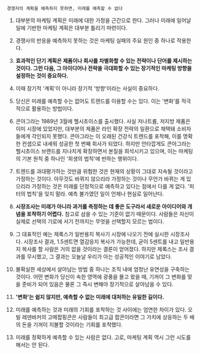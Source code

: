 `경쟁자의 계획을 예측하지 못하면, 미래를 예측할 수 없다`

1. 대부분의 마케팅 계획은 미래에 대한 가정을 근간으로 한다. 그러나 미래에 일어날 일에 기반한 마케팅 계획은 대부분 틀리기 마련이다.

2. 경쟁사의 반응을 예측하지 못하는 것은 마케팅 실패의 주요 원인 중 하나로 작용한다.

3. **효과적인 단기 계획은 제품이나 회사를 차별화할 수 있는 전략이나 단어를 제시하는 것이다. 그런 다음, 그 아이디어나 전략을 극대화할 수 있는 장기적인 마케팅 방향을 설정하는 것이 중요하다.**

4. 이때 장기적 '계획'이 아니라 장기적 '방향'이라는 사실이 중요하다.

5. 당신은 미래를 예측할 수는 없어도 트렌드를 이용할 수는 있다. 이는 '변화'를 적극적으로 활용하는 방법이다.

6. 콘아그라는 1989년 3월에 헬시초이스를 출시했다. 사실 저나트륨, 저지방 제품은 이미 시장에 있었지만, 대부분의 제품은 라인 확장 전략의 일환으로 채택돼 소비자들에게 각인되지 못했다. 콘아그라는 이 오래된 건강식 트렌드를 포착해, 이를 명확한 컨셉으로 내세워 성공한 첫 번째 회사가 되었다. 하지만 안타깝게도 콘아그라는 헬시초이스 브랜드를 지나치게 확장하면서 본질을 희석시키고 있으며, 이는 마케팅의 기본 원칙 중 하나인 '희생의 법칙'에 반하는 행위이다.

7. 트렌드를 과대평가하는 것만큼 위험한 것은 현재의 상황이 그대로 지속될 것이라고 가정하는 것이다. 아무것도 바뀌지 않으리라 가정하는 것이나 무언가 바뀌는 게 있으리라 가정하는 것은 미래를 단정적으로 예측하고 있다는 점에서 다를 게 없다. '피터의 법칙'을 잊지 말라. 예측 불가였던 일이 언제나 현실로 일어난다.

8. **시장조사는 미래가 아니라 과거를 측정하는 데 좋은 도구라서 새로운 아이디어와 개념을 포착하기 어렵다.** 참고로 삼을 수 있는 기준이 없기 때문이다. 사람들은 자신이 실제로 선택의 기로에 서기 전까지는 무엇을 선택할지 모르는 법이다.

9. 그 대표적인 예는 제록스가 일반용지 복사기 시장에 나오기 전에 실시한 시장조사다. 시장조사 결과, 1.5센트면 열감응지 복사가 가능한데, 굳이 5센트를 내고 일반용지 복사를 할 사람은 거의 없을 것이라는 결론이 얻어졌다. 하지만 제록스는 조사 결과를 무시했고, 그 결과는 오늘날 우리가 아는 성공적인 이야기로 남았다.

10. 불확실한 세상에서 살아남는 방법 중 하나는 조직 내에 엄청난 유연성을 구축하는 것이다. 어떤 변화가 당신이 속한 영역에 광풍을 몰고 왔을 때, 기꺼이 그 변화를 맞을 준비가 되어 있음은 물론 그 즉시 변해야 장기적으로 살아남을 수 있다.

11. **'변화'는 쉽지 않지만, 예측할 수 없는 미래에 대처하는 유일한 길이다.**

12. 미래를 예측하는 것과 미래의 기회를 포착하는 것 사이에는 엄연한 차이가 있다. 오빌 레덴바커의 고메팝핑콘은 사람들이 최고급 팝콘이라면 그 가치에 상응하는 두 배의 돈을 기꺼이 지불할 것이라는 기회를 포착했다.

13. 미래를 정확하게 예측할 수 있는 사람은 없다. 고로, 마케팅 계획 역시 그런 시도를 해서는 안 된다.
